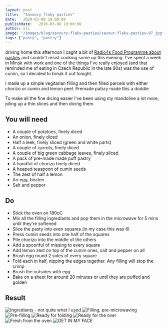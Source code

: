 ```yaml
---
layout: post
title:  "Savoury flaky pasties"
date:   2020-03-08 19:00:00
publishdate:   2020-03-08 19:00:00
author: oli
image: "/images/blog/savoury-flaky-pasties/savour-flaky-pasties-07.jpg"
tags: ["pasty", "pastry"]
---
```


driving home this afternoon I caght a bit of [Radio4s Food Programme about pasties](https://www.bbc.co.uk/sounds/play/m000g4x8) and couldn't resist cooking some up this evening.  I've spent a week in Minsk with work and one of the things I've really enjoyed (and that reminded me of eating in Czech Republic in the late 90s) was the use of cumin, so I decided to break it out tonight.  

I made up a simple vegitarian filling and then filled parcels with either chorizo or cumin and lemon peel.  Premade patsry made this a doddle.

To make all the fine dicing easier I've been using my mandoline a lot more, piling up a thin slices and then dicing them.

## You will need

* A couple of potatoes, finely diced
* An onion, finely diced
* Half a leek, finely sliced (green and white parts)
* A couple of carrots, finely diced
* A couple of big green cabbage leaves, finely sliced
* A pack of pre-made made puff pastry
* A handful of chorizo finely diced
* A heaped teaspoon of cumin seeds
* The zest of half a lemon
* An egg, beaten
* Salt and pepper

## Do

* Stick the oven on 180oC
* Mix all the filling ingrediants and pop them in the microwave for 5 mins until they're softened
* Slice the pasty into even squares (in my case this was 6)
* Press cumin seeds into one half of the squares
* Pile chorizo into the middle of the others
* Add a spoonful of missing to every square
* Add lemon zest on top of the cumin ones, salt and pepper on all
* Brush egg round 2 sides of every square
* Fold each in half, nipping the edges together.  Any filling will stop the crimp
* Brush the outsides with egg
* Bake on a sheet for around 20 minutes or until they are puffed and golden

## Result


![Ingrediants - not quite what I used](/images/blog/savoury-flaky-pasties/savour-flaky-pasties-01.jpg)
![Filling, pre-microwaving](/images/blog/savoury-flaky-pasties/savour-flaky-pasties-02.jpg)
![Pre-filling](/images/blog/savoury-flaky-pasties/savour-flaky-pasties-03.jpg)
![Ready for folding](/images/blog/savoury-flaky-pasties/savour-flaky-pasties-04.jpg)
![Ready for the over](/images/blog/savoury-flaky-pasties/savour-flaky-pasties-05.jpg)
![Fresh from the oven](/images/blog/savoury-flaky-pasties/savour-flaky-pasties-06.jpg)
![GET IN MY FACE](/images/blog/savoury-flaky-pasties/savour-flaky-pasties-07.jpg)